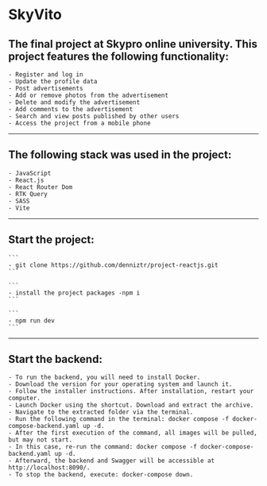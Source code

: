 # SkyVito

## The final project at Skypro online university. This project features the following functionality:

    - Register and log in
    - Update the profile data
    - Post advertisements
    - Add or remove photos from the advertisement
    - Delete and modify the advertisement
    - Add comments to the advertisement
    - Search and view posts published by other users
    - Access the project from a mobile phone

---

## The following stack was used in the project:

    - JavaScript
    - React.js
    - React Router Dom
    - RTK Query
    - SASS
    - Vite

---

## Start the project:

    ```
    - git clone https://github.com/denniztr/project-reactjs.git
    ```

    ```
    - install the project packages -npm i
    ```

    ```
    - npm run dev
    ```

---

## Start the backend:

    - To run the backend, you will need to install Docker. 
    - Download the version for your operating system and launch it. 
    - Follow the installer instructions. After installation, restart your computer. 
    - Launch Docker using the shortcut. Download and extract the archive. 
    - Navigate to the extracted folder via the terminal. 
    - Run the following command in the terminal: docker compose -f docker-compose-backend.yaml up -d. 
    - After the first execution of the command, all images will be pulled, but may not start. 
    - In this case, re-run the command: docker compose -f docker-compose-backend.yaml up -d. 
    - Afterward, the backend and Swagger will be accessible at http://localhost:8090/. 
    - To stop the backend, execute: docker-compose down.

